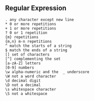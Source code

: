 ## Regular Expression

    . any character except new line
    * 0 or more repetitions
    + 1 or more repetitions
    ? 0 or 1 repetition
    {m} repetitions
    {m,n} m-n repetitions
    ^ match the starts of a string 
    $ match the ends of a string 
    [] set of characters
    [^] complementing the set
    [a-zA-Z] letters
    [0-9] numbers
    \w alpha-numeric and the  _ underscore
    \W not a word character
    \d decimal digit
    \D not a decimal
    \s whitespace character
    \S not a whitespace


